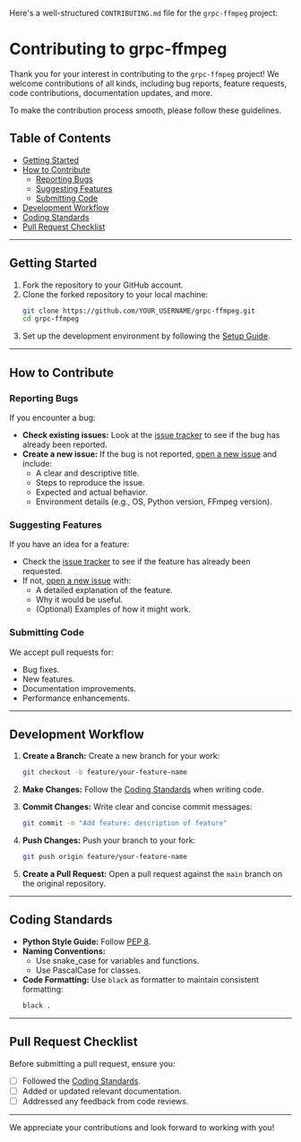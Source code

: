 Here's a well-structured `CONTRIBUTING.md` file for the `grpc-ffmpeg` project:

# Contributing to grpc-ffmpeg

Thank you for your interest in contributing to the `grpc-ffmpeg` project! We welcome contributions of all kinds, including bug reports, feature requests, code contributions, documentation updates, and more.

To make the contribution process smooth, please follow these guidelines.


## Table of Contents

- [Getting Started](#getting-started)
- [How to Contribute](#how-to-contribute)
  - [Reporting Bugs](#reporting-bugs)
  - [Suggesting Features](#suggesting-features)
  - [Submitting Code](#submitting-code)
- [Development Workflow](#development-workflow)
- [Coding Standards](#coding-standards)
- [Pull Request Checklist](#pull-request-checklist)

---

## Getting Started

1. Fork the repository to your GitHub account.
2. Clone the forked repository to your local machine:
   ```bash
   git clone https://github.com/YOUR_USERNAME/grpc-ffmpeg.git
   cd grpc-ffmpeg
   ```
3. Set up the development environment by following the [Setup Guide](docs/BUILDING.md).

---

## How to Contribute

### Reporting Bugs

If you encounter a bug:
- **Check existing issues:** Look at the [issue tracker](https://github.com/CrystalNET-org/grpc-ffmpeg/issues) to see if the bug has already been reported.
- **Create a new issue:** If the bug is not reported, [open a new issue](https://github.com/CrystalNET-org/grpc-ffmpeg/issues/new) and include:
  - A clear and descriptive title.
  - Steps to reproduce the issue.
  - Expected and actual behavior.
  - Environment details (e.g., OS, Python version, FFmpeg version).

### Suggesting Features

If you have an idea for a feature:
- Check the [issue tracker](https://github.com/CrystalNET-org/grpc-ffmpeg/issues) to see if the feature has already been requested.
- If not, [open a new issue](https://github.com/CrystalNET-org/grpc-ffmpeg/issues/new) with:
  - A detailed explanation of the feature.
  - Why it would be useful.
  - (Optional) Examples of how it might work.

### Submitting Code

We accept pull requests for:
- Bug fixes.
- New features.
- Documentation improvements.
- Performance enhancements.

---

## Development Workflow

1. **Create a Branch:**
   Create a new branch for your work:
   ```bash
   git checkout -b feature/your-feature-name
   ```

2. **Make Changes:**
   Follow the [Coding Standards](#coding-standards) when writing code.

3. **Commit Changes:**
   Write clear and concise commit messages:
   ```bash
   git commit -m "Add feature: description of feature"
   ```

4. **Push Changes:**
   Push your branch to your fork:
   ```bash
   git push origin feature/your-feature-name
   ```

5. **Create a Pull Request:**
   Open a pull request against the `main` branch on the original repository.

---

## Coding Standards

- **Python Style Guide:** Follow [PEP 8](https://pep8.org/).
- **Naming Conventions:**
  - Use snake_case for variables and functions.
  - Use PascalCase for classes.
- **Code Formatting:** Use `black` as formatter to maintain consistent formatting:
  ```bash
  black .
  ```

---

## Pull Request Checklist

Before submitting a pull request, ensure you:
- [ ] Followed the [Coding Standards](#coding-standards).
- [ ] Added or updated relevant documentation.
- [ ] Addressed any feedback from code reviews.

---

We appreciate your contributions and look forward to working with you!

